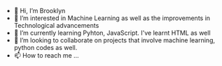 - 👋 Hi, I’m Brooklyn
- 👀 I’m interested in Machine Learning as well as the improvements in Technological advancements
- 🌱 I’m currently learning Pyhton, JavaScript. I've learnt HTML as well
- 💞️ I’m looking to collaborate on projects that involve machine learning, python codes as well.
- 📫 How to reach me ...

<!---
04Shinigami12/04Shinigami12 is a ✨ special ✨ repository because its `README.md` (this file) appears on your GitHub profile.
You can click the Preview link to take a look at your changes.
--->
